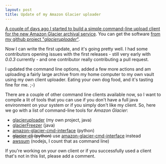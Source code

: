 ```yaml
---
layout: post
title: Update of my Amazon Glacier uploader
---
```


[A couple of days ago I started to build a simple command-line upload client for the new Amazon Glacier archival service][0]. You can get the software [from my github project "*glacieruploader*"][1].

Now I can write the first update, and it's going pretty well. I had some contributors opening issues with the first releases - still very early with *0.0.3* currently - and one contributor really contributing a pull request.

I updated the command line options, added a few more actions and am uploading a fairly large archive from my home computer to my own vault using my own client uploader. Eating your own dog food, and it's tasting fine for me. ;-)

There are a couple of other command line clients available now, so I want to compile a lit of tools that you can use if you don't have a full java environment on your system or if you simply don't like my client. So, here we go with a list of command-line tools for *Amazon Glacier*:

  * [glacieruploader][1] (my own project, java)
  * [glacierFreezer][2] (java)
  * [amazon-glacier-cmd-interface][3] (python)
  * <del>[glacier-cli][4] (python)</del> use [amazon-glacier-cmd-interface][3] instead
  * [awssum][5] (nodejs, I count that as command line)

If you're working on your own client or if you successfully used a client that's not in this list, please add a comment.

[0]: /2012/08/23/simple-uploader-for-amazon-glacier-archiving/
[1]: https://github.com/MoriTanosuke/glacieruploader
[2]: http://www.glacierfreezer.com/
[3]: https://github.com/uskudnik/amazon-glacier-cmd-interface
[4]: https://github.com/brodul/glacier-cli
[5]: https://github.com/appsattic/node-awssum

